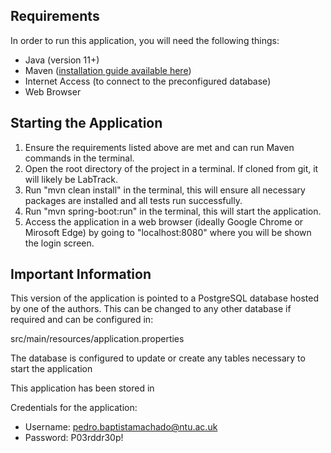 Requirements
---
In order to run this application, you will need the following things:

* Java (version 11+)
* Maven ([installation guide available here](https://maven.apache.org/install.html))
* Internet Access (to connect to the preconfigured database)
* Web Browser

Starting the Application
---
1. Ensure the requirements listed above are met and can run Maven commands in the terminal.
2. Open the root directory of the project in a terminal. If cloned from git, it will likely be LabTrack.
3. Run "mvn clean install" in the terminal, this will ensure all necessary packages are installed and all tests run successfully.
4. Run "mvn spring-boot:run" in the terminal, this will start the application.
5. Access the application in a web browser (ideally Google Chrome or Mirosoft Edge) by going to "localhost:8080" where you will be shown the login screen.

Important Information
---
This version of the application is pointed to a PostgreSQL database hosted by one of the authors.
This can be changed to any other database if required and can be configured in:

src/main/resources/application.properties

The database is configured to update or create any tables necessary to start the application

This application has been stored in 

Credentials for the application:
* Username: pedro.baptistamachado@ntu.ac.uk
* Password: P03rddr30p!